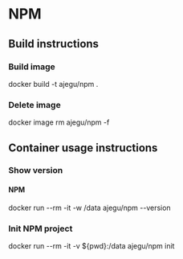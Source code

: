 # NPM

## Build instructions
### Build image
docker build -t ajegu/npm .

### Delete image
docker image rm ajegu/npm -f

## Container usage instructions

### Show version
#### NPM
docker run --rm -it -w /data ajegu/npm --version 

### Init NPM project
docker run --rm -it -v ${pwd}:/data ajegu/npm init
